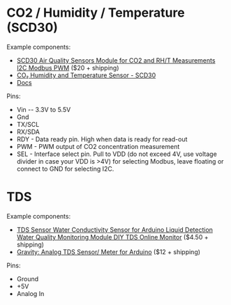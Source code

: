 # CO2 / Humidity / Temperature (SCD30)

Example components:
* [SCD30 Air Quality Sensors Module for CO2 and RH/T Measurements I2C Modbus PWM](https://www.aliexpress.us/item/3256804350040376.html?spm=a2g0o.order_list.order_list_main.34.56d918029Cx8fN&gatewayAdapt=glo2usa&_randl_shipto=US) ($20 + shipping)
* [CO₂ Humidity and Temperature Sensor - SCD30](https://www.sparkfun.com/products/15112)
* [Docs](https://sensirion.com/products/catalog/SCD30/)

Pins:
* Vin -- 3.3V to 5.5V
* Gnd
* TX/SCL
* RX/SDA
* RDY - Data ready pin. High when data is ready for read-out
* PWM - PWM output of CO2 concentration measurement
* SEL - Interface select pin. Pull to VDD (do not exceed 4V, use voltage divider in case your VDD is >4V) for selecting Modbus, leave floating or connect to GND for selecting I2C.

# TDS

Example components: 
* [TDS Sensor Water Conductivity Sensor for Arduino Liquid Detection Water Quality Monitoring Module DIY TDS Online Monitor](https://www.aliexpress.us/item/3256801512027885.html?spm=a2g0o.order_list.order_list_main.35.56d91802LRd8k2&gatewayAdapt=glo2usa&_randl_shipto=US) ($4.50 + shipping)
* [Gravity: Analog TDS Sensor/ Meter for Arduino](https://www.dfrobot.com/product-1662.html) ($12 + shipping)

Pins:
* Ground
* +5V
* Analog In
